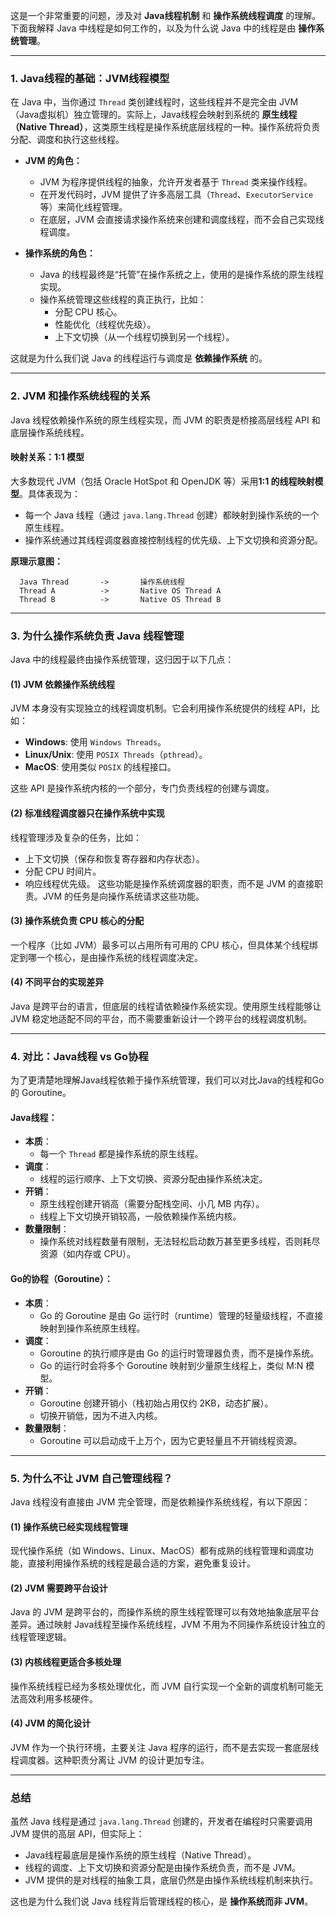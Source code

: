 这是一个非常重要的问题，涉及对 **Java线程机制** 和 **操作系统线程调度** 的理解。下面我解释 Java 中线程是如何工作的，以及为什么说 Java 中的线程是由 **操作系统管理**。

---

### **1. Java线程的基础：JVM线程模型**
在 Java 中，当你通过 `Thread` 类创建线程时，这些线程并不是完全由 JVM（Java虚拟机）独立管理的。实际上，Java线程会映射到系统的 **原生线程（Native Thread）**，这类原生线程是操作系统底层线程的一种。操作系统将负责分配、调度和执行这些线程。

- **JVM 的角色：**
  - JVM 为程序提供线程的抽象，允许开发者基于 `Thread` 类来操作线程。
  - 在开发代码时，JVM 提供了许多高层工具（`Thread`、`ExecutorService`等）来简化线程管理。
  - 在底层，JVM 会直接请求操作系统来创建和调度线程，而不会自己实现线程调度。

- **操作系统的角色：**
  - Java 的线程最终是“托管”在操作系统之上，使用的是操作系统的原生线程实现。
  - 操作系统管理这些线程的真正执行，比如：
    - 分配 CPU 核心。
    - 性能优化（线程优先级）。
    - 上下文切换（从一个线程切换到另一个线程）。

这就是为什么我们说 Java 的线程运行与调度是 **依赖操作系统** 的。

---

### **2. JVM 和操作系统线程的关系**
Java 线程依赖操作系统的原生线程实现，而 JVM 的职责是桥接高层线程 API 和底层操作系统线程。

#### **映射关系：1:1 模型**
大多数现代 JVM（包括 Oracle HotSpot 和 OpenJDK 等）采用**1:1 的线程映射模型**。具体表现为：
- 每一个 Java 线程（通过 `java.lang.Thread` 创建）都映射到操作系统的一个原生线程。
- 操作系统通过其线程调度器直接控制线程的优先级、上下文切换和资源分配。

**原理示意图：**
```
  Java Thread       ->       操作系统线程
  Thread A          ->       Native OS Thread A
  Thread B          ->       Native OS Thread B
```

---

### **3. 为什么操作系统负责 Java 线程管理**
Java 中的线程最终由操作系统管理，这归因于以下几点：

#### **(1) JVM 依赖操作系统线程**
JVM 本身没有实现独立的线程调度机制。它会利用操作系统提供的线程 API，比如：
- **Windows**: 使用 `Windows Threads`。
- **Linux/Unix**: 使用 `POSIX Threads`（`pthread`）。
- **MacOS**: 使用类似 `POSIX` 的线程接口。

这些 API 是操作系统内核的一个部分，专门负责线程的创建与调度。

#### **(2) 标准线程调度器只在操作系统中实现**
线程管理涉及复杂的任务，比如：
- 上下文切换（保存和恢复寄存器和内存状态）。
- 分配 CPU 时间片。
- 响应线程优先级。
这些功能是操作系统调度器的职责，而不是 JVM 的直接职责。JVM 的任务是向操作系统请求这些功能。

#### **(3) 操作系统负责 CPU 核心的分配**
一个程序（比如 JVM）最多可以占用所有可用的 CPU 核心，但具体某个线程绑定到哪一个核心，是由操作系统的线程调度决定。

#### **(4) 不同平台的实现差异**
Java 是跨平台的语言，但底层的线程请依赖操作系统实现。使用原生线程能够让 JVM 稳定地适配不同的平台，而不需要重新设计一个跨平台的线程调度机制。

---

### **4. 对比：Java线程 vs Go协程**
为了更清楚地理解Java线程依赖于操作系统管理，我们可以对比Java的线程和Go的 Goroutine。

#### **Java线程：** 
- **本质**：
  - 每一个 `Thread` 都是操作系统的原生线程。
- **调度**：
  - 线程的运行顺序、上下文切换、资源分配由操作系统决定。
- **开销**：
  - 原生线程创建开销高（需要分配栈空间、小几 MB 内存）。
  - 线程上下文切换开销较高，一般依赖操作系统内核。
- **数量限制**：
  - 操作系统对线程数量有限制，无法轻松启动数万甚至更多线程，否则耗尽资源（如内存或 CPU）。

#### **Go的协程（Goroutine）：**
- **本质**：
  - Go 的 Goroutine 是由 Go 运行时（runtime）管理的轻量级线程，不直接映射到操作系统原生线程。
- **调度**：
  - Goroutine 的执行顺序是由 Go 的运行时管理器负责，而不是操作系统。
  - Go 的运行时会将多个 Goroutine 映射到少量原生线程上，类似 M:N 模型。
- **开销**：
  - Goroutine 创建开销小（栈初始占用仅约 2KB，动态扩展）。
  - 切换开销低，因为不进入内核。
- **数量限制**：
  - Goroutine 可以启动成千上万个，因为它更轻量且不开销线程资源。

---

### **5. 为什么不让 JVM 自己管理线程？**
Java 线程没有直接由 JVM 完全管理，而是依赖操作系统线程，有以下原因：

#### **(1) 操作系统已经实现线程管理**
现代操作系统（如 Windows、Linux、MacOS）都有成熟的线程管理和调度功能，直接利用操作系统的线程是最合适的方案，避免重复设计。

#### **(2) JVM 需要跨平台设计**
Java 的 JVM 是跨平台的，而操作系统的原生线程管理可以有效地抽象底层平台差异。通过映射 Java线程至操作系统线程，JVM 不用为不同操作系统设计独立的线程管理逻辑。

#### **(3) 内核线程更适合多核处理**
操作系统线程已经为多核处理优化，而 JVM 自行实现一个全新的调度机制可能无法高效利用多核硬件。

#### **(4) JVM 的简化设计**
JVM 作为一个执行环境，主要关注 Java 程序的运行，而不是去实现一套底层线程调度器。这种职责分离让 JVM 的设计更加专注。

---

### **总结**
虽然 Java 线程是通过 `java.lang.Thread` 创建的，开发者在编程时只需要调用 JVM 提供的高层 API，但实际上：
- Java线程最底层是操作系统的原生线程（Native Thread）。
- 线程的调度、上下文切换和资源分配是由操作系统负责，而不是 JVM。
- JVM 提供的是对线程的抽象工具，底层仍然是由操作系统线程机制来执行。

这也是为什么我们说 Java 线程背后管理线程的核心，是 **操作系统而非 JVM**。